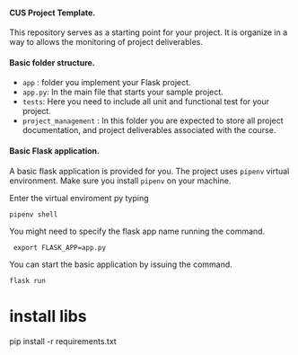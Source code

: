 #### CUS Project Template.
This repository serves as a starting point for your project. It is organize  in a way to allows the monitoring of project deliverables.

#### Basic folder structure.
- `app` : folder you implement your Flask project.
- `app.py`: In the main file that starts your sample project.
- `tests`: Here you need to include all unit and functional test for your project.
- `project_management` : In this folder you are expected to store all project documentation, and project deliverables associated with the course.

#### Basic Flask application.

A basic flask application is provided for you. The project uses `pipenv` virtual environment. Make sure you install `pipenv` on your machine.

Enter the virtual enviroment py typing

```shell
pipenv shell
```
You might need to specify the flask app name running the command.
```shell  
 export FLASK_APP=app.py
```
You can start the basic application by issuing the command.

```shell
flask run
```

# install libs
pip install -r requirements.txt
